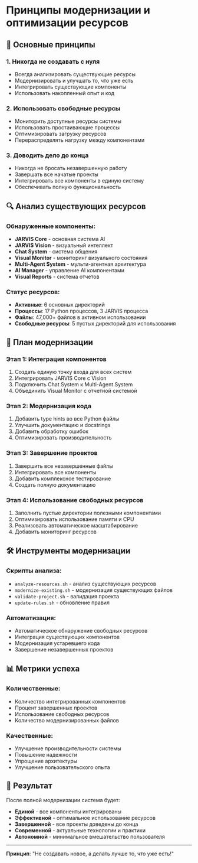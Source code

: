 # Принципы модернизации и оптимизации ресурсов

## 🎯 Основные принципы

### 1. **Никогда не создавать с нуля**
- Всегда анализировать существующие ресурсы
- Модернизировать и улучшать то, что уже есть
- Интегрировать существующие компоненты
- Использовать накопленный опыт и код

### 2. **Использовать свободные ресурсы**
- Мониторить доступные ресурсы системы
- Использовать простаивающие процессы
- Оптимизировать загрузку ресурсов
- Перераспределять нагрузку между компонентами

### 3. **Доводить дело до конца**
- Никогда не бросать незавершенную работу
- Завершать все начатые проекты
- Интегрировать все компоненты в единую систему
- Обеспечивать полную функциональность

## 🔍 Анализ существующих ресурсов

### Обнаруженные компоненты:
- **JARVIS Core** - основная система AI
- **JARVIS Vision** - визуальный интеллект
- **Chat System** - система общения
- **Visual Monitor** - мониторинг визуального состояния
- **Multi-Agent System** - мульти-агентная архитектура
- **AI Manager** - управление AI компонентами
- **Visual Reports** - система отчетов

### Статус ресурсов:
- **Активные**: 6 основных директорий
- **Процессы**: 17 Python процессов, 3 JARVIS процесса
- **Файлы**: 47,000+ файлов в активном использовании
- **Свободные ресурсы**: 5 пустых директорий для использования

## 🚀 План модернизации

### Этап 1: Интеграция компонентов
1. Создать единую точку входа для всех систем
2. Интегрировать JARVIS Core с Vision
3. Подключить Chat System к Multi-Agent System
4. Объединить Visual Monitor с отчетной системой

### Этап 2: Модернизация кода
1. Добавить type hints во все Python файлы
2. Улучшить документацию и docstrings
3. Добавить обработку ошибок
4. Оптимизировать производительность

### Этап 3: Завершение проектов
1. Завершить все незавершенные файлы
2. Интегрировать все компоненты
3. Добавить комплексное тестирование
4. Создать полную документацию

### Этап 4: Использование свободных ресурсов
1. Заполнить пустые директории полезными компонентами
2. Оптимизировать использование памяти и CPU
3. Реализовать автоматическое масштабирование
4. Добавить мониторинг ресурсов

## 🛠️ Инструменты модернизации

### Скрипты анализа:
- `analyze-resources.sh` - анализ существующих ресурсов
- `modernize-existing.sh` - модернизация существующих файлов
- `validate-project.sh` - валидация проекта
- `update-rules.sh` - обновление правил

### Автоматизация:
- Автоматическое обнаружение свободных ресурсов
- Интеграция существующих компонентов
- Модернизация устаревшего кода
- Завершение незавершенных проектов

## 📊 Метрики успеха

### Количественные:
- Количество интегрированных компонентов
- Процент завершенных проектов
- Использование свободных ресурсов
- Количество модернизированных файлов

### Качественные:
- Улучшение производительности системы
- Повышение надежности
- Упрощение архитектуры
- Улучшение пользовательского опыта

## 🎯 Результат

После полной модернизации система будет:
- **Единой** - все компоненты интегрированы
- **Эффективной** - оптимальное использование ресурсов
- **Завершенной** - все проекты доведены до конца
- **Современной** - актуальные технологии и практики
- **Автономной** - минимальное вмешательство пользователя

---

**Принцип**: "Не создавать новое, а делать лучше то, что уже есть!"
